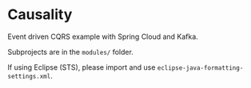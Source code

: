 
# Causality

Event driven CQRS example with Spring Cloud and Kafka.

Subprojects are in the `modules/` folder.

If using Eclipse (STS), please import and use `eclipse-java-formatting-settings.xml`.

